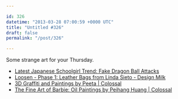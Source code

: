 ```yaml
---

id: 326
datetime: "2013-03-28 07:00:59 +0000 UTC"
title: "Untitled #326"
draft: false
permalink: "/post/326"

---
```


Some strange art for your Thursday. 

 
 * [Latest Japanese Schoolgirl Trend: Fake Dragon Ball Attacks](http://kotaku.com/latest-japanese-schoolgirl-trend-fake-dragon-ball-atta-460482170)
 * [Loosen - Phase 1: Leather Bags from Linda Sieto - Design Milk](http://design-milk.com/loosen-phase-1-leather-bags-from-linda-sieto/)
 * [3D Graffiti and Paintings by Peeta | Colossal](http://www.thisiscolossal.com/2013/03/3d-graffiti-and-paintings-by-peeta/)
 * [The Fine Art of Barbie: Oil Paintings by Peihang Huang | Colossal](http://www.thisiscolossal.com/2012/02/the-fine-art-of-barbie-oil-paintings-by-peihang-huang/)


